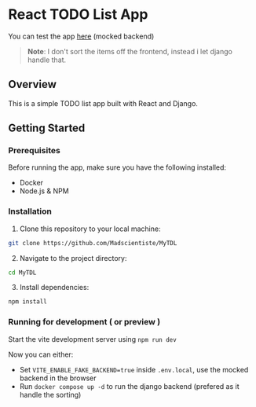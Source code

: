 # React TODO List App

You can test the app [here](https://tdl-liard.vercel.app/) (mocked backend)

> **Note**: I don't sort the items off the frontend, instead i let django handle that.

## Overview

This is a simple TODO list app built with React and Django.

## Getting Started

### Prerequisites

Before running the app, make sure you have the following installed:

- Docker
- Node.js & NPM

### Installation

1. Clone this repository to your local machine:

```bash
git clone https://github.com/Madscientiste/MyTDL
```

2. Navigate to the project directory:

```bash
cd MyTDL
```

3. Install dependencies:

```bash
npm install
```

### Running for development ( or preview )

Start the vite development server using `npm run dev`

Now you can either:

- Set `VITE_ENABLE_FAKE_BACKEND=true` inside `.env.local`, use the mocked backend in the browser
- Run `docker compose up -d` to run the django backend (prefered as it handle the sorting)

